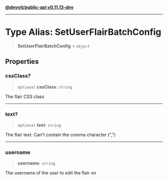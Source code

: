 [**@devvit/public-api v0.11.13-dev**](../../README.md)

---

# Type Alias: SetUserFlairBatchConfig

> **SetUserFlairBatchConfig** = `object`

## Properties

<a id="cssclass"></a>

### cssClass?

> `optional` **cssClass**: `string`

The flair CSS class

---

<a id="text"></a>

### text?

> `optional` **text**: `string`

The flair text. Can't contain the comma character (",")

---

<a id="username"></a>

### username

> **username**: `string`

The username of the user to edit the flair on

